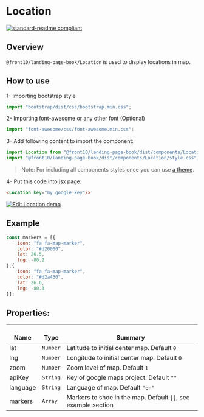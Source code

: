 # Location

[![standard-readme compliant](https://img.shields.io/badge/standard--readme-OK-green.svg?style=flat-square)](https://github.com/RichardLitt/standard-readme)

## Overview
`@front10/landing-page-book/Location` is used to display locations in map.

## How to use
1- Importing bootstrap style

```js
import "bootstrap/dist/css/bootstrap.min.css";
```

2- Importing font-awesome or any other font (Optional)

```js
import "font-awesome/css/font-awesome.min.css";
```

3- Add following content to import the component:

```js
import Location from "@front10/landing-page-book/dist/components/Location";
import "@front10/landing-page-book/dist/components/Location/style.css";
```

> Note: For including all components styles once you can use [a theme](https://github.com/front10/landing-page-book/wiki/Theming).

4- Put this code into jsx page:
```html
<Location key="my_google_key"/>
```

<a target="_blank" href="https://codesandbox.io/s/48wl966zxw">
  <img alt="Edit Location demo" src="https://codesandbox.io/static/img/play-codesandbox.svg">
</a>

## Example
```js
const markers = [{
	icon: "fa fa-map-marker",
	color: "#d20000",
	lat: 26.5,
	lng: -80.2
},{
	icon: "fa fa-map-marker",
	color: "#d2a430",
	lat: 26.6,
	lng: -80.3
}];
```

## Properties:

| </br>Name   | </br>Type | </br>Summary                                                                                 | 
| ------------| - | ------------------------------------------------------------------------------------------------------ |
| lat      | `Number` | Latitude to initial center map. Default `0` |
| lng      | `Number` | Longitude to initial center map. Default `0` |
| zoom      | `Number` | Zoom level of map. Default `1` |
| apiKey      | `String` | Key of google maps project. Default `""` |
| language      | `String` | Language of map. Default `"en"` |
| markers      | `Array` | Markers to shoe in the map. Default `[]`, see example section |
